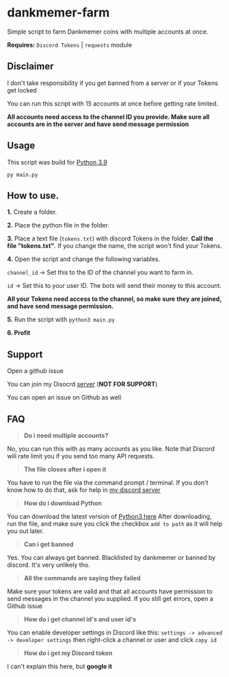 
# dankmemer-farm

Simple script to farm Dankmemer coins with multiple accounts at once.

**Requires:** `Discord Tokens` | `requests` module

## Disclaimer
I don't take responsibility if you get banned from a server or if your Tokens get locked

You can run this script with 15 accounts at once before getting rate limited.

**All accounts need access to the channel ID you provide. Make sure all accounts are in the server and have send message permission**

## Usage
This script was build for [Python 3.9](https://www.python.org/downloads/release/python-390/)

```
py main.py
```

How to use.
------------
**1.** Create a folder.

**2.** Place the python file in the folder.

**3.** Place a text file (`tokens.txt`) with discord Tokens in the folder.
**Call the file "tokens.txt"**. If you change the name, the script won't find your Tokens.

**4.** Open the script and change the following variables.

`channel_id` -> Set this to the ID of the channel you want to farm in.

`id` -> Set this to your user ID. The bots will send their money to this account.

**All your Tokens need access to the channel, so make sure they are joined, and have send message permission.**

**5.** Run the script with `python3 main.py`

**6. Profit**

## Support
Open a github issue

You can join my Disocrd [server](https://daddyissue.org) (**NOT FOR SUPPORT**)

You can open an issue on Github as well

## FAQ
> **Do i need multiple accounts?**

No, you can run this with as many accounts as you like. Note that Discord will rate limit you if you send too many API requests.

> **The file closes after i open it**

You have to run the file via the command prompt / terminal. If you don't know how to do that, ask for help in [my discord server](https://daddyissue.org)

> **How do i download Python**

You can download the latest version of [Python3 here](https://www.python.org/downloads/)
After downloading, run the file, and make sure you click the checkbox `add to path` as it will help you out later.

> **Can i get banned**

Yes. You can always get banned. Blacklisted by dankmemer or banned by discord. It's very unlikely tho.

> **All the commands are saying they failed**

Make sure your tokens are valid and that all accounts have permission to send messages in the channel you supplied. If you still get errors, open a Github issue
> **How do i get channel id's and user id's**

You can enable developer settings in Discord like this: `settings -> advanced -> developer settings` then right-click a channel or user and click `copy id`

> **How do i get my Discord token**

I can't explain this here, but **google it**

